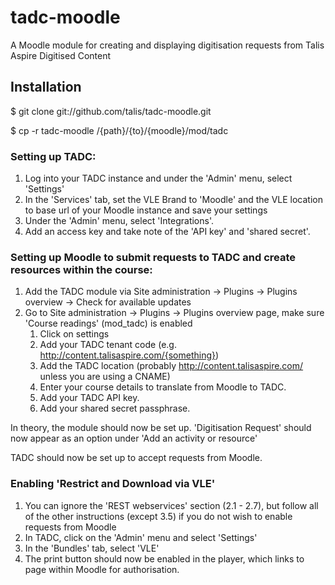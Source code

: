 tadc-moodle
===========

A Moodle module for creating and displaying digitisation requests from Talis Aspire Digitised Content

Installation
------------

$ git clone git://github.com/talis/tadc-moodle.git

$ cp -r tadc-moodle /{path}/{to}/{moodle}/mod/tadc

### Setting up TADC:

1. Log into your TADC instance and under the 'Admin' menu, select 'Settings'
2. In the 'Services' tab, set the VLE Brand to 'Moodle' and the VLE location to base url of your Moodle instance and save your settings
3. Under the 'Admin' menu, select 'Integrations'.
4. Add an access key and take note of the 'API key' and 'shared secret'.

### Setting up Moodle to submit requests to TADC and create resources within the course:

1. Add the TADC module via Site administration -> Plugins -> Plugins overview -> Check for available updates
2.  Go to Site administration -> Plugins -> Plugins overview page, make sure 'Course readings' (mod_tadc) is enabled
    1. Click on settings
    2. Add your TADC tenant code (e.g. http://content.talisaspire.com/{something})
    3. Add the TADC location (probably http://content.talisaspire.com/ unless you are using a CNAME)
    4. Enter your course details to translate from Moodle to TADC.
    5. Add your TADC API key.
    6. Add your shared secret passphrase.

In theory, the module should now be set up.  'Digitisation Request' should now appear as an option under 'Add an activity or resource'

TADC should now be set up to accept requests from Moodle.

### Enabling 'Restrict and Download via VLE'
1. You can ignore the 'REST webservices' section (2.1 - 2.7), but follow all of the other instructions (except 3.5) if you do not wish to enable requests from Moodle
2. In TADC, click on the 'Admin' menu and select 'Settings'
3. In the 'Bundles' tab, select 'VLE'
4. The print button should now be enabled in the player, which links to page within Moodle for authorisation.

